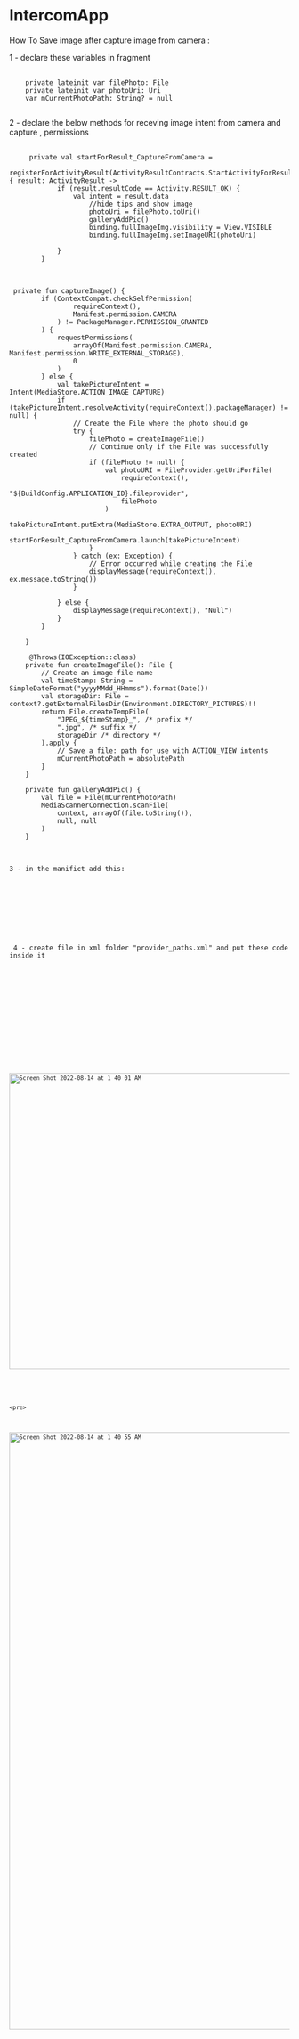 # IntercomApp
How To Save image after capture image from camera :

1 - declare these variables in fragment
<pre>
  <code>
    private lateinit var filePhoto: File
    private lateinit var photoUri: Uri
    var mCurrentPhotoPath: String? = null
    </code>
</pre>

 2 - declare the below methods for receving image intent from camera and capture , permissions
<pre>
  <code>
     private val startForResult_CaptureFromCamera =
        registerForActivityResult(ActivityResultContracts.StartActivityForResult()) { result: ActivityResult ->
            if (result.resultCode == Activity.RESULT_OK) {
                val intent = result.data
                    //hide tips and show image
                    photoUri = filePhoto.toUri()
                    galleryAddPic()
                    binding.fullImageImg.visibility = View.VISIBLE
                    binding.fullImageImg.setImageURI(photoUri)

            }
        }
  </code>
</pre>
        
<pre>
  <code>
 private fun captureImage() {
        if (ContextCompat.checkSelfPermission(
                requireContext(),
                Manifest.permission.CAMERA
            ) != PackageManager.PERMISSION_GRANTED
        ) {
            requestPermissions(
                arrayOf(Manifest.permission.CAMERA, Manifest.permission.WRITE_EXTERNAL_STORAGE),
                0
            )
        } else {
            val takePictureIntent = Intent(MediaStore.ACTION_IMAGE_CAPTURE)
            if (takePictureIntent.resolveActivity(requireContext().packageManager) != null) {
                // Create the File where the photo should go
                try {
                    filePhoto = createImageFile()
                    // Continue only if the File was successfully created
                    if (filePhoto != null) {
                        val photoURI = FileProvider.getUriForFile(
                            requireContext(),
                            "${BuildConfig.APPLICATION_ID}.fileprovider",
                            filePhoto
                        )
                        takePictureIntent.putExtra(MediaStore.EXTRA_OUTPUT, photoURI)
                        startForResult_CaptureFromCamera.launch(takePictureIntent)
                    }
                } catch (ex: Exception) {
                    // Error occurred while creating the File
                    displayMessage(requireContext(), ex.message.toString())
                }

            } else {
                displayMessage(requireContext(), "Null")
            }
        }

    }
    
     @Throws(IOException::class)
    private fun createImageFile(): File {
        // Create an image file name
        val timeStamp: String = SimpleDateFormat("yyyyMMdd_HHmmss").format(Date())
        val storageDir: File = context?.getExternalFilesDir(Environment.DIRECTORY_PICTURES)!!
        return File.createTempFile(
            "JPEG_${timeStamp}_", /* prefix */
            ".jpg", /* suffix */
            storageDir /* directory */
        ).apply {
            // Save a file: path for use with ACTION_VIEW intents
            mCurrentPhotoPath = absolutePath
        }
    }

    private fun galleryAddPic() {
        val file = File(mCurrentPhotoPath)
        MediaScannerConnection.scanFile(
            context, arrayOf(file.toString()),
            null, null
        )
    }
    </code>
</pre>

<pre>
  <code>
3 - in the manifict add this:
  <provider
            android:name="androidx.core.content.FileProvider"
            android:authorities="${applicationId}.fileprovider"
            android:exported="false"
            android:grantUriPermissions="true"
            android:permission="android.permission.MANAGE_DOCUMENTS">
            <meta-data
                android:name="android.support.FILE_PROVIDER_PATHS"
                android:resource="@xml/provider_paths" />
            <intent-filter>
                <action android:name="android.content.action.DOCUMENTS_PROVIDER" />
            </intent-filter>
        </provider>
        </code>
</pre>

<pre>
  <code>
 4 - create file in xml folder "provider_paths.xml" and put these code inside it 
 
<?xml version="1.0" encoding="utf-8"?>
<paths>
    <external-path
        name="external"
        path="." />
    <external-files-path
        name="external_files"
        path="." />
    <cache-path
        name="cache"
        path="." />
    <external-cache-path
        name="external_cache"
        path="." />
    <files-path
        name="files"
        path="." />
</paths
         </code>
</pre>
<pre>
  <code>
 <img width="531" alt="Screen Shot 2022-08-14 at 1 40 01 AM" src="https://user-images.githubusercontent.com/31186483/184516787-3f37604e-6520-48c5-a7e0-f9c1c8d9c8bc.png">
         </code>
</pre>
    <pre>
  <code>
<img width="1072" alt="Screen Shot 2022-08-14 at 1 40 55 AM" src="https://user-images.githubusercontent.com/31186483/184516806-6c7838b2-a23d-43cf-b60c-aab1f1004e27.png">
         </code>
</pre>
